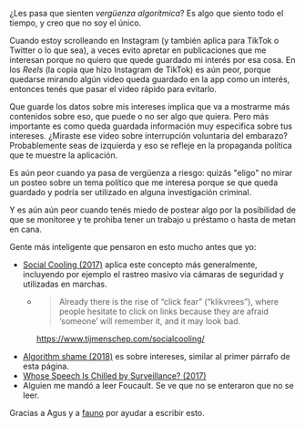 ¿Les pasa que sienten _vergüenza algorítmica_? Es algo que siento todo el tiempo, y creo que no soy el único.

Cuando estoy scrolleando en Instagram (y también aplica para TikTok o Twitter o lo que sea), a veces evito apretar en publicaciones que me interesan porque no quiero que quede guardado mi interés por esa cosa. En los _Reels_ (la copia que hizo Instagram de TikTok) es aún peor, porque quedarse mirando algún video queda guardado en la app como un interés, entonces tenés que pasar el video rápido para evitarlo.

Que guarde los datos sobre mis intereses implica que va a mostrarme más contenidos sobre eso, que puede o no ser algo que quiera. Pero más importante es como queda guardada información muy especifica sobre tus intereses. ¿Miraste ese video sobre interrupción voluntaria del embarazo? Probablemente seas de izquierda y eso se refleje en la propaganda política que te muestre la aplicación.

Es aún peor cuando ya pasa de vergüenza a riesgo: quizás "eligo" no mirar un posteo sobre un tema político que me interesa porque se que queda guardado y podría ser utilizado en alguna investigación criminal.

Y es aún aún peor cuando tenés miedo de postear algo por la posibilidad de que se monitoree y te prohiba tener un trabajo u préstamo o hasta de metan en cana.

Gente más inteligente que pensaron en esto mucho antes que yo:

- [Social Cooling (2017)](https://www.socialcooling.com/) aplica este concepto más generalmente, incluyendo por ejemplo el rastreo masivo via cámaras de seguridad y utilizadas en marchas.
  - > Already there is the rise of “click fear” (“klikvrees”), where people hesitate to click on links because they are afraid ‘someone’ will remember it, and it may look bad.

    <https://www.tijmenschep.com/socialcooling/>
- [Algorithm shame (2018)](https://nymag.com/intelligencer/2018/10/algorithm-shame-the-feeling-of-being-seen-by-the-algorithm.html) es sobre intereses, similar al primer párrafo de esta página.
- [Whose Speech Is Chilled by Surveillance? (2017)](https://slate.com/technology/2017/07/women-young-people-experience-the-chilling-effects-of-surveillance-at-higher-rates.html)
- Alguien me mandó a leer Foucault. Se ve que no se enteraron que no se leer.

Gracias a Agus y a [fauno](https://fauno.endefensadelsl.org/) por ayudar a escribir esto.

